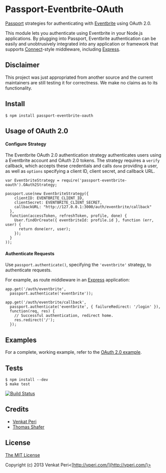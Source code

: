 # Passport-Eventbrite-OAuth

[Passport](http://passportjs.org/) strategies for authenticating with [Eventbrite](http://www.eventbrite.com/)
using OAuth 2.0.

This module lets you authenticate using Eventbrite in your Node.js applications.
By plugging into Passport, Eventbrite authentication can be easily and
unobtrusively integrated into any application or framework that supports
[Connect](http://www.senchalabs.org/connect/)-style middleware, including
[Express](http://expressjs.com/).

## Disclaimer

This project was just appropriated from another source and the current maintainers are still testing it for correctness. We make no claims as to its functionality.

## Install

    $ npm install passport-eventbrite-oauth

## Usage of OAuth 2.0

#### Configure Strategy

The Eventbrite OAuth 2.0 authentication strategy authenticates users using a Eventbrite
account and OAuth 2.0 tokens.  The strategy requires a `verify` callback, which
accepts these credentials and calls `done` providing a user, as well as
`options` specifying a client ID, client secret, and callback URL.

    var EventbriteStrategy = require('passport-eventbrite-oauth').OAuth2Strategy;

    passport.use(new EventbriteStrategy({
        clientID: EVENTBRITE_CLIENT_ID,
        clientSecret: EVENTBRITE_CLIENT_SECRET,
        callbackURL: "http://127.0.0.1:3000/auth/eventbrite/callback"
      },
      function(accessToken, refreshToken, profile, done) {
        User.findOrCreate({ eventbriteId: profile.id }, function (err, user) {
          return done(err, user);
        });
      }
    ));

#### Authenticate Requests

Use `passport.authenticate()`, specifying the `'eventbrite'` strategy, to
authenticate requests.

For example, as route middleware in an [Express](http://expressjs.com/)
application:

    app.get('/auth/eventbrite',
      passport.authenticate('eventbrite'));

    app.get('/auth/eventbrite/callback',
      passport.authenticate('eventbrite', { failureRedirect: '/login' }),
      function(req, res) {
        // Successful authentication, redirect home.
        res.redirect('/');
      });

## Examples

For a complete, working example, refer to the [OAuth 2.0 example](https://github.com/venkatperi/passport-eventbrite-oauth/tree/master/examples/oauth2).

## Tests

    $ npm install --dev
    $ make test

[![Build Status](https://secure.travis-ci.org/venkatperi/passport-eventbrite-oauth.png)](http://travis-ci.org/venkatperi/passport-eventbrite-oauth)

## Credits

  - [Venkat Peri](http://github.com/venkatperi)
  - [Thomas Shafer](https://github.com/growlsworth)

## License

[The MIT License](http://opensource.org/licenses/MIT)

Copyright (c) 2013 Venkat Peri<[http://vperi.com/](http://vperi.com/)>
